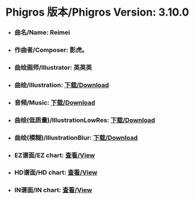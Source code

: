 
# Phigros 版本/Phigros Version:  3.10.0

- ### __曲名/Name:  Reimei__

- ### __作曲者/Composer:  影虎。__

- ### __曲绘画师/Illustrator:  英英英__

- ### __曲绘/Illustration:  [下载/Download](https://github.com/Po6647A/PAR/releases/download/3.10.0/952.png)__

- ### __音频/Music:  [下载/Download](https://github.com/Po6647A/PAR/releases/download/3.10.0/1643.ogg)__

- ### __曲绘(低质量)/IllustrationLowRes:  [下载/Download](https://github.com/Po6647A/PAR/releases/download/3.10.0/1444.png)__

- ### __曲绘(模糊)/IllustrationBlur:  [下载/Download](https://github.com/Po6647A/PAR/releases/download/3.10.0/1198.png)__


- ### __EZ谱面/EZ chart:  [查看/View](./EZ.json/index.html)__

- ### __HD谱面/HD chart:  [查看/View](./HD.json/index.html)__

- ### __IN谱面/IN chart:  [查看/View](./IN.json/index.html)__
